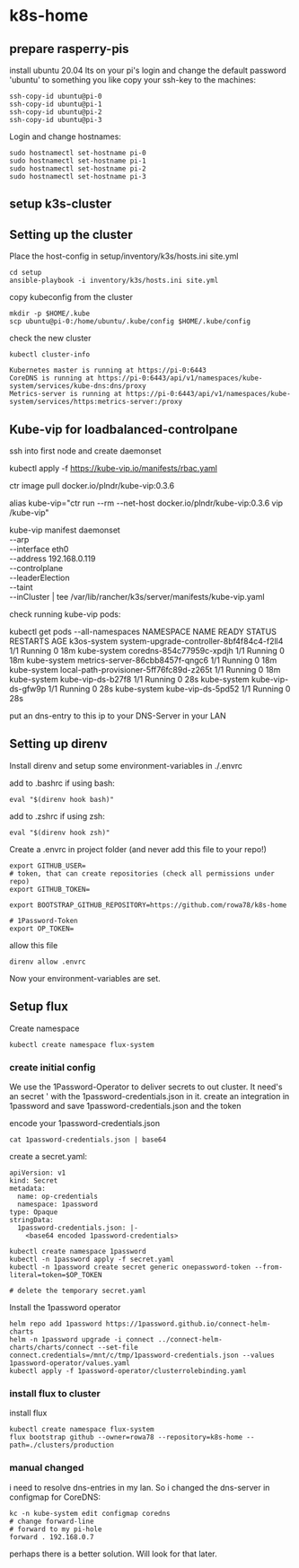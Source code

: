 # k8s-home

## prepare rasperry-pis

install ubuntu 20.04 lts on your pi's
login and change the default password 'ubuntu' to something you like
copy your ssh-key to the machines:

```
ssh-copy-id ubuntu@pi-0
ssh-copy-id ubuntu@pi-1
ssh-copy-id ubuntu@pi-2
ssh-copy-id ubuntu@pi-3
```

Login and change hostnames:

```
sudo hostnamectl set-hostname pi-0
sudo hostnamectl set-hostname pi-1
sudo hostnamectl set-hostname pi-2
sudo hostnamectl set-hostname pi-3
```

## setup k3s-cluster

## Setting up the cluster

Place the host-config in setup/inventory/k3s/hosts.ini site.yml

```
cd setup
ansible-playbook -i inventory/k3s/hosts.ini site.yml
```

copy kubeconfig from the cluster

```
mkdir -p $HOME/.kube
scp ubuntu@pi-0:/home/ubuntu/.kube/config $HOME/.kube/config
```

check the new cluster

```
kubectl cluster-info
```

```
Kubernetes master is running at https://pi-0:6443
CoreDNS is running at https://pi-0:6443/api/v1/namespaces/kube-system/services/kube-dns:dns/proxy
Metrics-server is running at https://pi-0:6443/api/v1/namespaces/kube-system/services/https:metrics-server:/proxy
```

## Kube-vip for loadbalanced-controlpane

ssh into first node and create daemonset

kubectl apply -f https://kube-vip.io/manifests/rbac.yaml

ctr image pull docker.io/plndr/kube-vip:0.3.6

alias kube-vip="ctr run --rm --net-host docker.io/plndr/kube-vip:0.3.6 vip /kube-vip"

kube-vip manifest daemonset \
    --arp \
    --interface eth0 \
    --address 192.168.0.119 \
    --controlplane \
    --leaderElection \
    --taint \
    --inCluster | tee /var/lib/rancher/k3s/server/manifests/kube-vip.yaml

check running kube-vip pods:

kubectl get pods --all-namespaces
NAMESPACE     NAME                                        READY   STATUS    RESTARTS   AGE
k3os-system   system-upgrade-controller-8bf4f84c4-f2ll4   1/1     Running   0          18m
kube-system   coredns-854c77959c-xpdjh                    1/1     Running   0          18m
kube-system   metrics-server-86cbb8457f-qngc6             1/1     Running   0          18m
kube-system   local-path-provisioner-5ff76fc89d-z265t     1/1     Running   0          18m
kube-system   kube-vip-ds-b27f8                           1/1     Running   0          28s
kube-system   kube-vip-ds-gfw9p                           1/1     Running   0          28s
kube-system   kube-vip-ds-5pd52                           1/1     Running   0          28s

put an dns-entry to this ip to your DNS-Server in your LAN


## Setting up direnv

Install direnv and setup some environment-variables in ./.envrc

add to .bashrc if using bash:
```
eval "$(direnv hook bash)"
```
add to .zshrc if using zsh:
```
eval "$(direnv hook zsh)"
```

Create a .envrc in project folder (and never add this file to your repo!)

```
export GITHUB_USER=
# token, that can create repositories (check all permissions under repo)
export GITHUB_TOKEN=

export BOOTSTRAP_GITHUB_REPOSITORY=https://github.com/rowa78/k8s-home

# 1Password-Token
export OP_TOKEN=
```

allow this file

```
direnv allow .envrc
```

Now your environment-variables are set.

## Setup flux

Create namespace

```
kubectl create namespace flux-system
```

### create initial config

We use the 1Password-Operator to deliver secrets to out cluster. It need's an secret ' with the 1password-credentials.json in it. create an integration in 1password and save 1password-credentials.json and the token

encode your 1password-credentials.json

```
cat 1password-credentials.json | base64
```

create a secret.yaml: 

```
apiVersion: v1
kind: Secret
metadata:
  name: op-credentials
  namespace: 1password
type: Opaque
stringData:
  1password-credentials.json: |-
    <base64 encoded 1password-credentials>
```

``` 
kubectl create namespace 1password
kubectl -n 1password apply -f secret.yaml
kubectl -n 1password create secret generic onepassword-token --from-literal=token=$OP_TOKEN

# delete the temporary secret.yaml
```

Install the 1password operator

```
helm repo add 1password https://1password.github.io/connect-helm-charts
helm -n 1password upgrade -i connect ../connect-helm-charts/charts/connect --set-file connect.credentials=/mnt/c/tmp/1password-credentials.json --values 1password-operator/values.yaml
kubectl apply -f 1password-operator/clusterrolebinding.yaml
```



### install flux to cluster

install flux

``` 
kubectl create namespace flux-system
flux bootstrap github --owner=rowa78 --repository=k8s-home --path=./clusters/production
```

### manual changed

i need to resolve dns-entries in my lan. So i changed the dns-server in configmap for CoreDNS:

```
kc -n kube-system edit configmap coredns
# change forward-line
# forward to my pi-hole
forward . 192.168.0.7
```

perhaps there is a better solution. Will look for that later.

